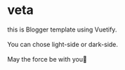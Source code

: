 # veta
this is Blogger template using Vuetify.
<br>
<br>
You can chose light-side or dark-side.
<br>
<br>
May the force be with you💫
